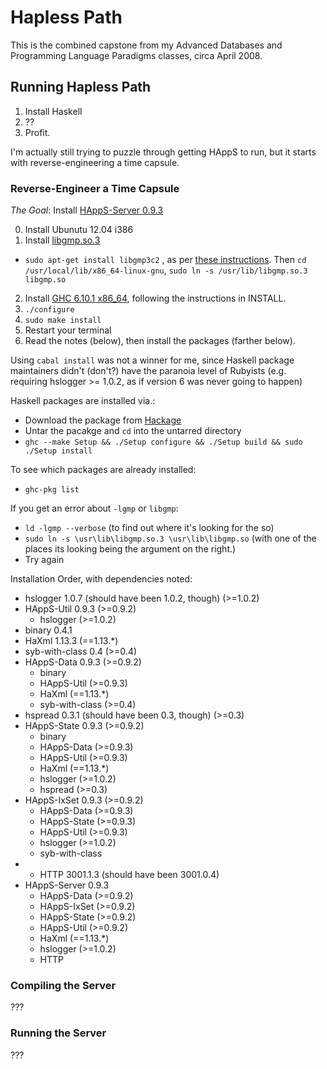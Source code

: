 # Hapless Path
This is the combined capstone from my Advanced Databases and Programming Language Paradigms classes, circa April 2008.

## Running Hapless Path

1. Install Haskell
2. ??
3. Profit.

I'm actually still trying to puzzle through getting HAppS to run, but it starts with reverse-engineering a time capsule.

### Reverse-Engineer a Time Capsule

*The Goal*: Install [HAppS-Server 0.9.3](http://hackage.haskell.org/package/HAppS-Server-0.9.3)

00. Install Ubunutu 12.04 i386
01. Install [libgmp.so.3](http://packages.ubuntu.com/precise/libgmp3c2)
  * `sudo apt-get install libgmp3c2`
, as per [these instructions](http://unix.stackexchange.com/a/119948/19466). Then `cd /usr/local/lib/x86_64-linux-gnu`, `sudo ln -s /usr/lib/libgmp.so.3 libgmp.so`
02. Install [GHC 6.10.1 x86_64](https://www.haskell.org/ghc/download_ghc_6_10_1), following the instructions in INSTALL.
  01. `./configure`
  02. `sudo make install`
03. Restart your terminal
04. Read the notes (below), then install the packages (farther below).

Using `cabal install` was not a winner for me, since Haskell package maintainers didn't (don't?) have the paranoia level of Rubyists (e.g. requiring hslogger >= 1.0.2, as if version 6 was never going to happen)

Haskell packages are installed via.:
  * Download the package from [Hackage](http://hackage.haskell.org/)
  * Untar the pacakge and `cd` into the untarred directory
  * `ghc --make Setup && ./Setup configure && ./Setup build && sudo ./Setup install`

To see which packages are already installed:
  * `ghc-pkg list`

If you get an error about `-lgmp` or `libgmp`:
  * `ld -lgmp --verbose` (to find out where it's looking for the so)
  * `sudo ln -s \usr\lib\libgmp.so.3 \usr\lib\libgmp.so` (with one of the places its looking being the argument on the right.)
  * Try again

Installation Order, with dependencies noted:

* hslogger 1.0.7 (should have been 1.0.2, though) (>=1.0.2)
* HAppS-Util 0.9.3 (>=0.9.2)
  * hslogger (>=1.0.2)
* binary 0.4.1
* HaXml 1.13.3 (==1.13.*)
* syb-with-class 0.4 (>=0.4)
* HAppS-Data 0.9.3 (>=0.9.2)
  * binary
  * HAppS-Util (>=0.9.3)
  * HaXml (==1.13.*)
  * syb-with-class (>=0.4)
* hspread 0.3.1 (should have been 0.3, though) (>=0.3)
* HAppS-State 0.9.3 (>=0.9.2)
  * binary
  * HAppS-Data (>=0.9.3)
  * HAppS-Util (>=0.9.3)
  * HaXml (==1.13.*)
  * hslogger (>=1.0.2)
  * hspread (>=0.3)
* HAppS-IxSet 0.9.3 (>=0.9.2)
  * HAppS-Data (>=0.9.3)
  * HAppS-State (>=0.9.3)
  * HAppS-Util (>=0.9.3)
  * hslogger (>=1.0.2)
  * syb-with-class
* * HTTP 3001.1.3 (should have been 3001.0.4)
* HAppS-Server 0.9.3
  * HAppS-Data (>=0.9.2)
  * HAppS-IxSet (>=0.9.2)
  * HAppS-State (>=0.9.2)
  * HAppS-Util (>=0.9.2)
  * HaXml (==1.13.*)
  * hslogger (>=1.0.2)
  * HTTP

### Compiling the Server

???

### Running the Server

???
